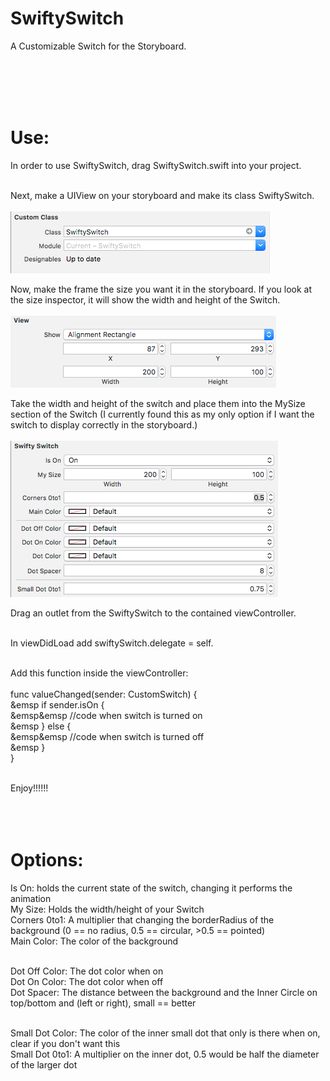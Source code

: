 # SwiftySwitch
A Customizable Switch for the Storyboard.

<br><br><br><br>
# Use:<br>
In order to use SwiftySwitch, drag SwiftySwitch.swift into your project.<br><br>

Next, make a UIView on your storyboard and make its class SwiftySwitch.<br><br>
![Screenshot](https://github.com/Sethmr/SwiftySwitch/blob/master/SwiftySwitch/UIViewSetup.png)<br>

Now, make the frame the size you want it in the storyboard. If you look at the size inspector, it will show the width and height of the Switch.<br><br>
![Screenshot](https://github.com/Sethmr/SwiftySwitch/blob/master/SwiftySwitch/Frame.png)<br>

Take the width and height of the switch and place them into the MySize section of the Switch (I currently found this as my only option if I want the switch to display correctly in the storyboard.)<br><br>
![Screenshot](https://github.com/Sethmr/SwiftySwitch/blob/master/SwiftySwitch/SwiftySwitchOptions.png)<br>

Drag an outlet from the SwiftySwitch to the contained viewController.<br><br>

In viewDidLoad add swiftySwitch.delegate = self.<br><br>

Add this function inside the viewController:<br><br>
func valueChanged(sender: CustomSwitch) {<br>&emsp
    if sender.isOn {<br>&emsp&emsp
        //code when switch is turned on<br>&emsp
    } else {<br>&emsp&emsp
        //code when switch is turned off<br>&emsp
    }<br>
}<br><br>

Enjoy!!!!!!<br><br><br><br>




# Options:<br>

Is On: holds the current state of the switch, changing it performs the animation<br>
My Size: Holds the width/height of your Switch<br>
Corners 0to1: A multiplier that changing the borderRadius of the background (0 == no radius, 0.5 == circular, >0.5 == pointed)<br>
Main Color: The color of the background<br><br>

Dot Off Color: The dot color when on<br>
Dot On Color: The dot color when off<br>
Dot Spacer: The distance between the background and the Inner Circle on top/bottom and (left or right), small == better<br><br>

Small Dot Color: The color of the inner small dot that only is there when on, clear if you don't want this<br>
Small Dot 0to1: A multiplier on the inner dot, 0.5 would be half the diameter of the larger dot<br>

